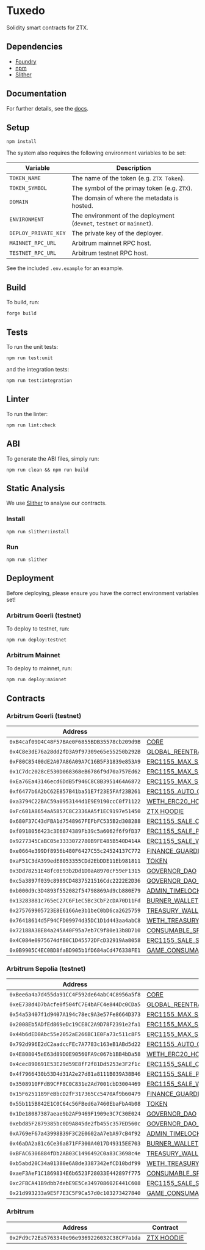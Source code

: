 # Tuxedo

Solidity smart contracts for ZTX.

## Dependencies

-   [Foundry](https://github.com/foundry-rs/foundry)
-   [npm](https://docs.npmjs.com/getting-started)
-   [Slither](https://github.com/crytic/slither)

## Documentation

For further details, see the [docs](./doc/contracts).

## Setup

```console
npm install
```

The system also requires the following environment variables to be set:

| Variable             | Description                                                           |
|----------------------|-----------------------------------------------------------------------|
| `TOKEN_NAME`         | The name of the token (e.g. `ZTX Token`).                             |
| `TOKEN_SYMBOL`       | The symbol of the primay token (e.g. `ZTX`).                          |
| `DOMAIN`             | The domain of where the metadata is hosted.                           |
| `ENVIRONMENT`        | The environment of the deployment (`devnet`, `testnet` or `mainnet`). |
| `DEPLOY_PRIVATE_KEY` | The private key of the deployer.                                      |
| `MAINNET_RPC_URL`    | Arbitrum mainnet RPC host.                                            |
| `TESTNET_RPC_URL`    | Arbitrum testnet RPC host.                                            |

See the included `.env.example` for an example.

## Build

To build, run:

```console
forge build
```

## Tests

To run the unit tests:

```console
npm run test:unit
```

and the integration tests:

```console
npm run test:integration
```

## Linter

To run the linter:

```console
npm run lint:check
```

## ABI

To generate the ABI files, simply run:

```console
npm run clean && npm run build
```

## Static Analysis

We use [Slither](https://github.com/crytic/slither) to analyse our contracts. 

### Install

```console
npm run slither:install
```

### Run

```console
npm run slither
```

## Deployment

Before deploying, please ensure you have the correct environment variables set!

### Arbitrum Goerli (testnet)

To deploy to testnet, run:

```console
npm run deploy:testnet
```

### Arbitrum Mainnet

To deploy to mainnet, run:

```console
npm run deploy:mainnet
```

## Contracts

### Arbitrum Goerli (testnet)

| Address                                      | Contract                                                                                                                                           |
|----------------------------------------------|----------------------------------------------------------------------------------------------------------------------------------------------------|
| `0xB4caf09D4C48F57BAe0F6855BDB35578cb209d9B` | [CORE](./src/core/Core.sol)                                                                                                                        |
| `0x4C8e3dE76a28dd2fD3A9f97309e65e55250b292B` | [GLOBAL_REENTRANCY_LOCK](./src/core/GlobalReentrancyLock.sol)                                                                                      |
| `0xF80C85400dE2A07A86A09A7C16B5F31839e853A9` | [ERC1155_MAX_SUPPLY_MINTABLE_CONSUMABLES](./src/nfts/ERC1155MaxSupplyMintable.sol)                                                                 |
| `0x1C7dc2028cE530D068368eB6786f9d70a757Ed62` | [ERC1155_MAX_SUPPLY_MINTABLE_PLACEABLES](./src/nfts/ERC1155MaxSupplyMintable.sol)                                                                  |
| `0xEa76Ea43146ecd6DdB5f946C8C8B3951464A6872` | [ERC1155_MAX_SUPPLY_MINTABLE_WEARABLES](./src/nfts/ERC1155MaxSupplyMintable.sol)                                                                   |
| `0xf6477b6A2bC62E857B41ba51E7f23E5FAf23B261` | [ERC1155_AUTO_GRAPH_MINTER](./src/nfts/ERC1155AutoGraphMinter.sol)                                                                                 |
| `0xa3794C22BAC59a0953144d1E9E9190ccC0f71122` | [WETH_ERC20_HOLDING_DEPOSIT](./src/finance/ERC20HoldingDeposit.sol)                                                                                |
| `0xFc601A8654aA5857C8C2336AA5f1EC9197e51450` | [ZTX HOODIE](./src/nfts/ERC721ZepetoUA.sol)                                                                                                        |
| `0x680F37C43dFBA1d7548967FEFbFC535B2d308288` | [ERC1155_SALE_CONSUMABLES](./src/sale/ERC1155Sale.sol)                                                                                             |
| `0xf0918056423c3E6874389Fb39c5a6062f6f9fD37` | [ERC1155_SALE_PLACEABLES](./src/sale/ERC1155Sale.sol)                                                                                              |
| `0x9277345CaBC05e3333072780B9FE485B540D414A` | [ERC1155_SALE_WEARABLES](./src/sale/ERC1155Sale.sol)                                                                                               |
| `0xe0664e399Df8956b480F6427C55c24524137C772` | [FINANCE_GUARDIAN](./src/finance/FinanceGuardian.sol)                                                                                              |
| `0xaF51C3dA399edE8053355CDd2EbDDE11Eb981811` | [TOKEN](./src/token/Token.sol)                                                                                                                     |
| `0x3Dd78251E48fc0E93b2Dd1D0aA8970cF59eF1315` | [GOVERNOR_DAO](./src/governance/GovernorDAO.sol)                                                                                                   |
| `0xc5a3897f039c8989CD4837521516Cdc2222E2D36` | [GOVERNOR_DAO_TIMELOCK_CONTROLLER](https://github.com/OpenZeppelin/openzeppelin-contracts/blob/master/contracts/governance/TimelockController.sol) |
| `0xb000d9c3D4893f552082f54798869Ad9cb880E79` | [ADMIN_TIMELOCK_CONTROLLER](https://github.com/OpenZeppelin/openzeppelin-contracts/blob/master/contracts/governance/TimelockController.sol)        |
| `0x13283881c765eC27C6F1eC5Bc3CbF2cDA70D11Fd` | [BURNER_WALLET](./src/finance/ERC20HoldingDeposit.sol)                                                                                             |
| `0x275769905723E8E6166Ae3b1beC0bD6ca2625759` | [TREASURY_WALLET](./src/finance/ERC20HoldingDeposit.sol)                                                                                           |
| `0x76418614d5F94CFD09974d35DC1D1d443aa4abC8` | [WETH_TREASURY_WALLET](./src/finance/ERC20HoldingDeposit.sol)                                                                                      |
| `0x72188A38E84a245A40F95a7eb7C9f80e13b8D710` | [CONSUMABLE_SPLITTER](./src/finance/ERC20Splitter.sol)                                                                                             |
| `0x4C084e0975674dfB0C1D45572DFcD32919Aa8058` | [ERC1155_SALE_SPLITTER](./src/finance/ERC20Splitter.sol)                                                                                           |
| `0x0B9905C4EC0BD8faBD905b1fD684aCd476338FE1` | [GAME_CONSUMABLE](./src/game/GameConsumer.sol)                                                                                                     |

### Arbitrum Sepolia (testnet)

| Address                                      | Contract                                                                                                                                           |
|----------------------------------------------|----------------------------------------------------------------------------------------------------------------------------------------------------|
| `0xBee6a4a7d455da91CC4F592de64abC4C8956a5f8` | [CORE](./src/core/Core.sol)                                                                                                                        |
| `0xeE738d4D7bAcfe0f504fC7E4bAFC4e844Dc0CDa5` | [GLOBAL_REENTRANCY_LOCK](./src/utils/GlobalReentrancyLock.sol)                                                                                     |
| `0x54a53407f1d9407A194c78ec9A3e57Fe8664D373` | [ERC1155_MAX_SUPPLY_MINTABLE_CONSUMABLES](./src/nfts/ERC1155MaxSupplyMintable.sol)                                                                 |
| `0x2008Eb5ADfEd869eDc19CE8C2A9D78F2391e2fa1` | [ERC1155_MAX_SUPPLY_MINTABLE_PLACEABLES](./src/nfts/ERC1155MaxSupplyMintable.sol)                                                                  |
| `0x44b6dED0Abc55e2052aE266BC1E0Fa73c511c8F5` | [ERC1155_MAX_SUPPLY_MINTABLE_WEARABLES](./src/nfts/ERC1155MaxSupplyMintable.sol)                                                                   |
| `0x792d996E2dC2aadccFEc7A7783c163eB1ABd5d22` | [ERC1155_AUTO_GRAPH_MINTER](./src/nfts/ERC1155AutoGraphMinter.sol)                                                                                 |
| `0x4E808045eE63d89D0E90560FA9c067b1BB4bDa58` | [WETH_ERC20_HOLDING_DEPOSIT](./src/finance/ERC20HoldingDeposit.sol)                                                                                |
| `0x4cec890691E53E29d59E8fF2f81Dd5253e3F2f1c` | [ERC1155_SALE_CONSUMABLES](./src/sale/ERC1155Sale.sol)                                                                                             |
| `0x4f7966430b53D4d31A2e27d81a8111B039A38B46` | [ERC1155_SALE_PLACEABLES](./src/sale/ERC1155Sale.sol)                                                                                              |
| `0x3508910FFdB9CFF8C0C831e2Ad7001cbD3004469` | [ERC1155_SALE_WEARABLES](./src/sale/ERC1155Sale.sol)                                                                                               |
| `0x15F6251189FeBbcD2fF317365Cc5470Af9b60479` | [FINANCE_GUARDIAN](./src/finance/FinanceGuardian.sol)                                                                                              |
| `0x55b115B842E1C0C64c56FBed6a7460EbaFbA4b08` | [TOKEN](./src/token/Token.sol)                                                                                                                     |
| `0x1De18087387aeae9b2AF9469F1909e3C7C30E024` | [GOVERNOR_DAO](./src/governance/GovernorDAO.sol)                                                                                                   |
| `0xebd85F2879385bc0D9A845de2fb455c357ED560c` | [GOVERNOR_DAO_TIMELOCK_CONTROLLER](https://github.com/OpenZeppelin/openzeppelin-contracts/blob/master/contracts/governance/TimelockController.sol) |
| `0xA769eF67a43998B39F3C2E0602aA7ebA97cB4f92` | [ADMIN_TIMELOCK_CONTROLLER](https://github.com/OpenZeppelin/openzeppelin-contracts/blob/master/contracts/governance/TimelockController.sol)        |
| `0x46aDA2a81c6Ce36a871FF300A4017D49315EE703` | [BURNER_WALLET](./src/finance/ERC20HoldingDeposit.sol)                                                                                             |
| `0xBFAC6306884fDb2AB03C1496492C0a83C3698c4e` | [TREASURY_WALLET](./src/finance/ERC20HoldingDeposit.sol)                                                                                           |
| `0xb5abd20C34a01380e6A8de3387342efCD10bdf99` | [WETH_TREASURY_WALLET](./src/finance/ERC20HoldingDeposit.sol)                                                                                      |
| `0xaeF3AeF1C1869834E6b6523F28033E442897f775` | [CONSUMABLE_SPLITTER](./src/finance/ERC20Splitter.sol)                                                                                             |
| `0xc2FBCA41B9dbb7debE9E5Ce349708602E441C608` | [ERC1155_SALE_SPLITTER](./src/finance/ERC20Splitter.sol)                                                                                           |
| `0x21d993233a9E5F7E3C5F9Ca57d0c103273427840` | [GAME_CONSUMABLE](./src/game/GameConsumer.sol)                                                                                                     |

### Arbitrum

| Address                                      | Contract                                    |
|----------------------------------------------|---------------------------------------------|
| `0x2Fd9c72Ea5763340e96e9369226032C38CF7a1da` | [ZTX HOODIE](./src/nfts/ERC721ZepetoUA.sol) |
